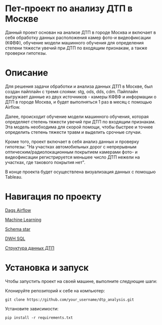 # Пет-проект по анализу ДТП в Москве

Данный проект основан на анализе ДТП в городе Москва и включает в себя обработку данных расположения камер фото-и видеофиксации (КФВФ), обучение модели машинного обучения для определения степени тяжести увечий при ДТП по входящим признакам, а также проверки гипотезы.

# Описание

Для решения задачи обработки и анализа данных ДТП в Москве, был создан пайплайн с тремя слоями: stg, ods, dds, cdm. Пайплайн выгружает данные из двух источников - камеры КФВФ и информации о ДТП в городе Москва, и будет выполняться 1 раз в месяц с помощью Airflow.

Далее, происходит обучение модели машинного обучения, которая определяет степень тяжести увечий при ДТП по входящим признакам. Эта модель необходима для скорой помощи, чтобы быстрее и точнее определить степень тяжести травм и выделить срочные случаи.

Кроме того, проект включает в себя анализ данных и проверку гипотезы: "На участках автомобильных дорог с непрерывным оптическим/радиолокационным покрытием камерами фото- и видеофиксации регистрируется меньшее число ДТП нежели на участках, где такового покрытия нет".

В конце проекта будет осуществлена визуализация данных с помощью Tableau.

# Навигация по проекту

[Dags Airflow](https://github.com/slava87VS/Project_Moscow_DTP/tree/main/finish/dags)

[Machine Learning](https://github.com/slava87VS/Project_Moscow_DTP/tree/main/finish/ml)

[Schema star](https://github.com/slava87VS/Project_Moscow_DTP/tree/main/finish/schema_database)

[DWH SQL](https://github.com/slava87VS/Project_Moscow_DTP/blob/main/finish/sql/create_star.sql)

[Структура данных ДТП](https://github.com/slava87VS/Project_Moscow_DTP/blob/main/finish/struktura_data_DTP.py)


# Установка и запуск

Чтобы запустить проект на своей машине, выполните следующие шаги:

Клонируйте репозиторий к себе на компьютер:
```
git clone https://github.com/your_username/dtp_analysis.git
```
Установите зависимости:
```
pip install -r requirements.txt
```
